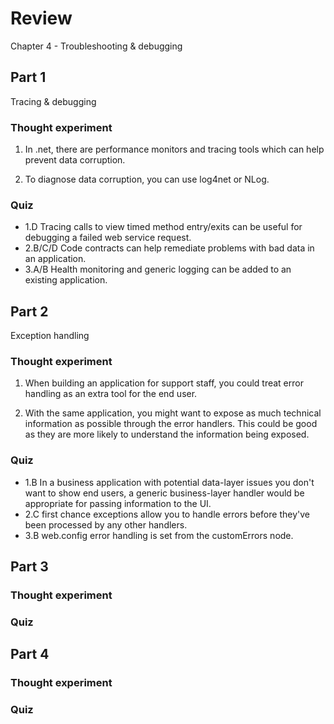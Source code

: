﻿# Review

Chapter 4 - Troubleshooting & debugging

## Part 1

Tracing & debugging

### Thought experiment

1. In .net, there are performance monitors and tracing tools which can help prevent data corruption.

2. To diagnose data corruption, you can use log4net or NLog.

### Quiz

* 1.D Tracing calls to view timed method entry/exits can be useful for debugging a failed web service request.
* 2.B/C/D Code contracts can help remediate problems with bad data in an application.
* 3.A/B Health monitoring and generic logging can be added to an existing application.


## Part 2

Exception handling

### Thought experiment

1. When building an application for support staff, you could treat error handling as an extra tool for the end user.

2. With the same application, you might want to expose as much technical information as possible through the error handlers. This could be good as they are more likely to understand the information being exposed.

### Quiz

* 1.B In a business application with potential data-layer issues you don't want to show end users, a generic business-layer handler would be appropriate for passing information to the UI.
* 2.C first chance exceptions allow you to handle errors before they've been processed by any other handlers.
* 3.B web.config error handling is set from the customErrors node.


## Part 3



### Thought experiment

### Quiz


## Part 4

### Thought experiment

### Quiz
